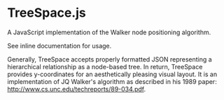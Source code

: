 # TreeSpace.js
A JavaScript implementation of the Walker node positioning algorithm. 

See inline documentation for usage.

Generally, TreeSpace accepts properly formatted JSON representing a hierarchical relationship as a node-based tree. In return, TreeSpace provides y-coordinates for an aesthetically pleasing visual layout. It is an implementation of JQ Walker's algorithm as described in his 1989 paper: http://www.cs.unc.edu/techreports/89-034.pdf.
